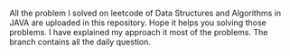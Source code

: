All the problem I solved on leetcode of Data Structures and Algorithms in JAVA are uploaded in this repository. Hope it helps you solving those problems.
I have explained my approach it most of the problems. 
The branch contains all the daily question.
